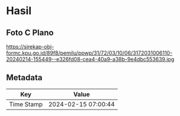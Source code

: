# Hasil

## Foto C Plano

https://sirekap-obj-formc.kpu.go.id/89f8/pemilu/ppwp/31/72/03/10/06/3172031006110-20240214-155449--e326fd08-cea4-40a9-a38b-9e4dbc553639.jpg


## Metadata

| Key        | Value               |
| ---------- | ------------------- |
| Time Stamp | 2024-02-15 07:00:44 |



